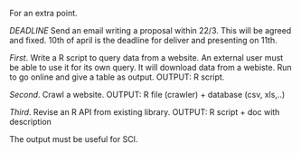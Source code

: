 For an extra point.

*DEADLINE*
Send an email writing a proposal within 22/3.
This will be agreed and fixed.
10th of april is the deadline for deliver and presenting on 11th.

*First*.
Write a R script to query data from a website.
An external user must be able to use it for its own query.
It will download data from a webiste.
Run to go online and give a table as output.
OUTPUT: R script.

*Second*.
Crawl a website.
OUTPUT: R file (crawler) + database (csv, xls,..)

*Third*.
Revise an R API from existing library.
OUTPUT: R script + doc with description

The output must be useful for SCI.

